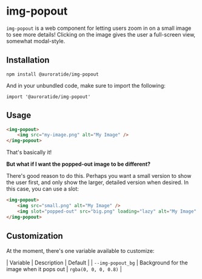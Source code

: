 # img-popout

`img-popout` is a web component for letting users zoom in on a small image to see more details! Clicking on the image gives the user a full-screen view, somewhat modal-style.

## Installation

```
npm install @auroratide/img-popout
```

And in your unbundled code, make sure to import the following:

```
import '@auroratide/img-popout'
```

## Usage

```html
<img-popout>
    <img src="my-image.png" alt="My Image" />
</img-popout>
```

That's basically it!

**But what if I want the popped-out image to be different?**

There's good reason to do this. Perhaps you want a small version to show the user first, and only show the larger, detailed version when desired. In this case, you can use a slot:

```html
<img-popout>
    <img src="small.png" alt="My Image" />
    <img slot="popped-out" src="big.png" loading="lazy" alt="My Image" />
</img-popout>
```

## Customization

At the moment, there's one variable available to customize:

| Variable | Description | Default |
| `--img-popout_bg` | Background for the image when it pops out | `rgba(0, 0, 0, 0.8)` |
